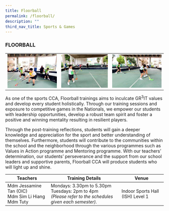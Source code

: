 ```yaml
---
title: Floorball
permalink: /floorball/
description: ""
third_nav_title: Sports & Games
---
```




### FLOORBALL

<table>
	<tr>
		<td><img src="/images/Floorball-1.jpeg"/></td>
		<td width="32%"><img src="/images/Floorball-2.jpeg"/></td>
		<td><img src="/images/Floorball-3.jpeg"/></td>
	</tr>
</table>

As one of the sports CCA, Floorball trainings aims to inculcate GR<sup>3</sup>IT values and develop every student holistically. Through our training sessions and exposure to competitive games in the Nationals, we empower our students with leadership opportunities, develop a robust team spirit and foster a positive and winning mentality resulting in resilient players.

Through the post-training reflections, students will gain a deeper knowledge and appreciation for the sport and better understanding of themselves. Furthermore, students will contribute to the communities within the school and the neighborhood through the various programmes such as Values in Action programme and Mentoring programme. With our teachers’ determination, our students’ perseverance and the support from our school leaders and supportive parents, Floorball CCA will produce students who will light up and shine.

| Teachers | Training Details | Venue |
| --- | --- | --- |
| Mdm Jessamine Tan (OIC)<br>Mdm Sim Li Hiang<br>Mdm Tuty | Mondays: 3.30pm to 5.30pm <br>Tuesdays: 2pm to 4pm <br>*(Please refer to the schedules given each semester).* | Indoor Sports Hall (ISH) Level 1 |